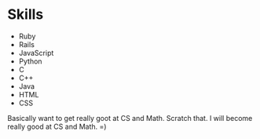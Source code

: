# Skills 

* Ruby
* Rails
* JavaScript
* Python
* C 
* C++
* Java
* HTML
* CSS

Basically want to get really goot at CS and Math. Scratch that. I will become really good at CS and Math. =)